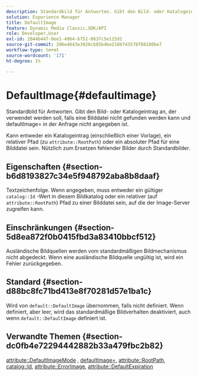 ```yaml
---
description: Standardbild für Antworten. Gibt den Bild- oder Katalogeintrag an, der verwendet werden soll, falls eine Bilddatei nicht gefunden werden kann und defaultImage= in der Anfrage nicht angegeben ist.
solution: Experience Manager
title: DefaultImage
feature: Dynamic Media Classic,SDK/API
role: Developer,User
exl-id: 2044b447-0ee1-4964-b751-8637c5e115d1
source-git-commit: 206e4643e3926cb85b4be2189743578f88180be7
workflow-type: tm+mt
source-wordcount: '171'
ht-degree: 1%

---
```


# DefaultImage{#defaultimage}

Standardbild für Antworten. Gibt den Bild- oder Katalogeintrag an, der verwendet werden soll, falls eine Bilddatei nicht gefunden werden kann und defaultImage= in der Anfrage nicht angegeben ist.

Kann entweder ein Katalogeintrag (einschließlich einer Vorlage), ein relativer Pfad (zu `attribute::RootPath`) oder ein absoluter Pfad für eine Bilddatei sein. Nützlich zum Ersetzen fehlender Bilder durch Standardbilder.

## Eigenschaften {#section-b6d8193827c34e5f948792aba8b8daaf}

Textzeichenfolge. Wenn angegeben, muss entweder ein gültiger `catalog::Id` -Wert in diesem Bildkatalog oder ein relativer (auf `attribute::RootPath`) Pfad zu einer Bilddatei sein, auf die der Image-Server zugreifen kann.

## Einschränkungen {#section-5d8ea872f0b0415fbd3a83410bbcf512}

Ausländische Bildquellen werden vom standardmäßigen Bildmechanismus nicht abgedeckt. Wenn eine ausländische Bildquelle ungültig ist, wird ein Fehler zurückgegeben.

## Standard {#section-d88bc8fc71bd413e8f70281d57e1ba1c}

Wird von `default::DefaultImage` übernommen, falls nicht definiert. Wenn definiert, aber leer, wird das standardmäßige Bildverhalten deaktiviert, auch wenn `default::DefaultImage` definiert ist.

## Verwandte Themen {#section-dc0fb4e72294442882b33a479fbc2b82}

[attribute::DefaultImageMode](../../../../../is-api/image-catalog/image-serving-api-ref/c-image-catalog-reference/c-attributes-reference/r-defaultimagemode.md#reference-8a996af162f84e46bbe9e6e0d4e26782) , [defaultImage=](../../../../../is-api/image-catalog/image-serving-api-ref/c-image-catalog-reference/c-attributes-reference/r-is-cat-defaultimage.md#reference-8e9900e129f54ed68462a3c2fc3bc433), [attribute::RootPath](../../../../../is-api/image-catalog/image-serving-api-ref/c-image-catalog-reference/c-attributes-reference/r-rootpath.md#reference-17d57e5967be403b8408fa7214017494), [catalog::Id](/help/aem-is-ir-api/is-api/image-catalog/image-serving-api-ref/c-image-catalog-reference/c-image-svg-data-reference/c-image-data-reference/r-id-cat.md), [attribute::ErrorImage](../../../../../is-api/image-catalog/image-serving-api-ref/c-image-catalog-reference/c-attributes-reference/r-errorimage.md#reference-c494d5d8b2584fe3800f35baabd0292c), [attribute::DefaultExpiration](../../../../../is-api/image-catalog/image-serving-api-ref/c-image-catalog-reference/c-attributes-reference/r-defaultexpiration.md#reference-0526166fab654fceb243b75d1ea4f0cf)
